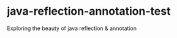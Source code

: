 java-reflection-annotation-test
===============================

Exploring the beauty of java reflection &amp; annotation
